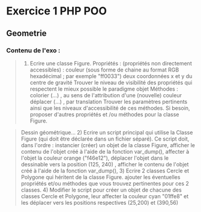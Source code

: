 <p align="center"><h1>Exercice 1 PHP POO</h1> </p>

## Geometrie

### Contenu de l'exo :
>1) Ecrire une classe Figure.
>Propriétés : (propriétés non directement accessibles) :
>couleur (sous forme de chaine au format RGB hexadécimal ; par exemple "ff0033")
>deux coordonnées x et y du centre de gravité
>Trouver le niveau de visibilité des propriétés qui respectent le mieux possible le paradigme objet
>Méthodes :
>colorier (…) , au sens de l'attribution d'une (nouvelle) couleur
>déplacer (…) , par translation
>Trouver les paramètres pertinents ainsi que les niveaux d'accessibilité de ces méthodes.
>Si besoin, proposer d'autres propriétés et /ou méthodes pour la classe Figure.


>Dessin géométrique…
>2) Ecrire un script principal qui utilise la Classe Figure (qui doit être déclarée dans un fichier séparé).
>Ce script doit, dans l'ordre :
>instancier (créer) un objet de la classe Figure,
>afficher le contenu de l'objet créé à l'aide de la fonction var_dump(),
>affecter à l'objet la couleur orange ("f46e12"),
>déplacer l'objet dans le dessinable vers la position (125, 240) ,
>afficher le contenu de l'objet créé à l'aide de la fonction var_dump(),
>3) Ecrire 2 classes Cercle et Polygone qui héritent de la classe Figure.
>ajouter les éventuelles propriétés et/ou méthodes que vous trouvez pertinentes pour ces 2 classes.
>4) Modifier le script pour créer un objet de chacune des classes Cercle et Polygone, leur
>affecter la couleur cyan "01ffe8" et les déplacer vers les positions respectives (25,200) et (390,56)
